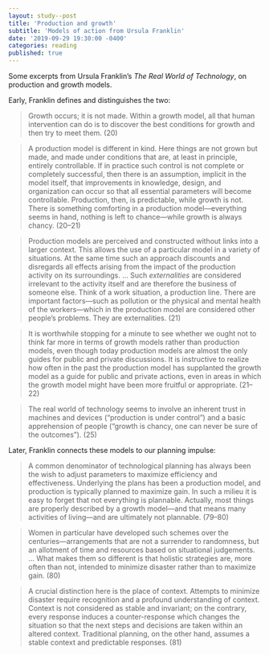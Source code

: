```yaml
---
layout: study--post
title: 'Production and growth'
subtitle: 'Models of action from Ursula Franklin'
date: '2019-09-29 19:30:00 -0400'
categories: reading
published: true
---
```


Some excerpts from Ursula Franklin’s _The Real World of Technology_, on production and growth models.

Early, Franklin defines and distinguishes the two:

> Growth occurs; it is not made. Within a growth model, all that human intervention can do is to discover the best conditions for growth and then try to meet them. (20)

> A production model is different in kind. Here things are not grown but made, and made under conditions that are, at least in principle, entirely controllable. If in practice such control is not complete or completely successful, then there is an assumption, implicit in the model itself, that improvements in knowledge, design, and organization can occur so that all essential parameters will become controllable. Production, then, is predictable, while growth is not. There is something comforting in a production model—everything seems in hand, nothing is left to chance—while growth is always chancy. (20–21)

> Production models are perceived and constructed without links into a larger context. This allows the use of a particular model in a variety of situations. At the same time such an approach discounts and disregards all effects arising from the impact of the production activity on its surroundings. ... Such _externalities_ are considered irrelevant to the activity itself and are therefore the business of someone else. Think of a work situation, a production line. There are important factors—such as pollution or the physical and mental health of the workers—which in the production model are considered other people’s problems. They are externalities. (21)

> It is worthwhile stopping for a minute to see whether we ought not to think far more in terms of growth models rather than production models, even though today production models are almost the only guides for public and private discussions. It is instructive to realize how often in the past the production model has supplanted the growth model as a guide for public and private actions, even in areas in which the growth model might have been more fruitful or appropriate. (21–22)

> The real world of technology seems to involve an inherent trust in machines and devices (“production is under control”) and a basic apprehension of people (“growth is chancy, one can never be sure of the outcomes”). (25)

Later, Franklin connects these models to our planning impulse:

> A common denominator of technological planning has always been the wish to adjust parameters to maximize efficiency and effectiveness. Underlying the plans has been a production model, and production is typically planned to maximize gain. In such a milieu it is easy to forget that not everything is plannable. Actually, most things are properly described by a growth model—and that means many activities of living—and are ultimately not plannable. (79–80)

> Women in particular have developed such schemes over the centuries—arrangements that are not a surrender to randomness, but an allotment of time and resources based on situational judgements. ... What makes them so different is that holistic strategies are, more often than not, intended to minimize disaster rather than to maximize gain. (80)

> A crucial distinction here is the place of context. Attempts to minimize disaster require recognition and a profound understanding of context. Context is not considered as stable and invariant; on the contrary, every response induces a counter-response which changes the situation so that the next steps and decisions are taken within an altered context. Traditional planning, on the other hand, assumes a stable context and predictable responses. (81)
